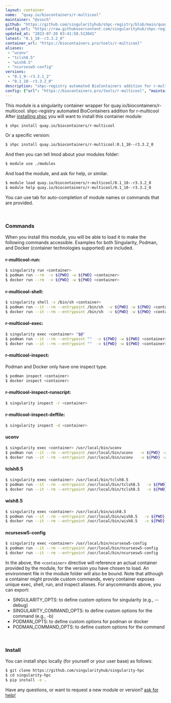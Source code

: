 ```yaml
---
layout: container
name:  "quay.io/biocontainers/r-multicool"
maintainer: "@vsoch"
github: "https://github.com/singularityhub/shpc-registry/blob/main/quay.io/biocontainers/r-multicool/container.yaml"
config_url: "https://raw.githubusercontent.com/singularityhub/shpc-registry/main/quay.io/biocontainers/r-multicool/container.yaml"
updated_at: "2023-07-20 03:41:58.513041"
latest: "0.1_10--r3.3.2_0"
container_url: "https://biocontainers.pro/tools/r-multicool"
aliases:
 - "uconv"
 - "tclsh8.5"
 - "wish8.5"
 - "ncursesw5-config"
versions:
 - "0.1_9--r3.3.1_2"
 - "0.1_10--r3.3.2_0"
description: "shpc-registry automated BioContainers addition for r-multicool"
config: {"url": "https://biocontainers.pro/tools/r-multicool", "maintainer": "@vsoch", "description": "shpc-registry automated BioContainers addition for r-multicool", "latest": {"0.1_10--r3.3.2_0": "sha256:ef1fabb445d6e93cdcae268a71c36a1914aa5d6ae5c38d7a5d410cb58a60caa5"}, "tags": {"0.1_9--r3.3.1_2": "sha256:fcfc7d969888af6b3a1867ba91d38bfd325a6be0c98547c9f5f30fa7c2277abd", "0.1_10--r3.3.2_0": "sha256:ef1fabb445d6e93cdcae268a71c36a1914aa5d6ae5c38d7a5d410cb58a60caa5"}, "docker": "quay.io/biocontainers/r-multicool", "aliases": {"uconv": "/usr/local/bin/uconv", "tclsh8.5": "/usr/local/bin/tclsh8.5", "wish8.5": "/usr/local/bin/wish8.5", "ncursesw5-config": "/usr/local/bin/ncursesw5-config"}}
---
```


This module is a singularity container wrapper for quay.io/biocontainers/r-multicool.
shpc-registry automated BioContainers addition for r-multicool
After [installing shpc](#install) you will want to install this container module:


```bash
$ shpc install quay.io/biocontainers/r-multicool
```

Or a specific version:

```bash
$ shpc install quay.io/biocontainers/r-multicool:0.1_10--r3.3.2_0
```

And then you can tell lmod about your modules folder:

```bash
$ module use ./modules
```

And load the module, and ask for help, or similar.

```bash
$ module load quay.io/biocontainers/r-multicool/0.1_10--r3.3.2_0
$ module help quay.io/biocontainers/r-multicool/0.1_10--r3.3.2_0
```

You can use tab for auto-completion of module names or commands that are provided.

<br>

### Commands

When you install this module, you will be able to load it to make the following commands accessible.
Examples for both Singularity, Podman, and Docker (container technologies supported) are included.

#### r-multicool-run:

```bash
$ singularity run <container>
$ podman run --rm  -v ${PWD} -w ${PWD} <container>
$ docker run --rm  -v ${PWD} -w ${PWD} <container>
```

#### r-multicool-shell:

```bash
$ singularity shell -s /bin/sh <container>
$ podman run --it --rm --entrypoint /bin/sh  -v ${PWD} -w ${PWD} <container>
$ docker run --it --rm --entrypoint /bin/sh  -v ${PWD} -w ${PWD} <container>
```

#### r-multicool-exec:

```bash
$ singularity exec <container> "$@"
$ podman run --it --rm --entrypoint ""  -v ${PWD} -w ${PWD} <container> "$@"
$ docker run --it --rm --entrypoint ""  -v ${PWD} -w ${PWD} <container> "$@"
```

#### r-multicool-inspect:

Podman and Docker only have one inspect type.

```bash
$ podman inspect <container>
$ docker inspect <container>
```

#### r-multicool-inspect-runscript:

```bash
$ singularity inspect -r <container>
```

#### r-multicool-inspect-deffile:

```bash
$ singularity inspect -d <container>
```


#### uconv

```bash
$ singularity exec <container> /usr/local/bin/uconv
$ podman run --it --rm --entrypoint /usr/local/bin/uconv   -v ${PWD} -w ${PWD} <container> -c " $@"
$ docker run --it --rm --entrypoint /usr/local/bin/uconv   -v ${PWD} -w ${PWD} <container> -c " $@"
```


#### tclsh8.5

```bash
$ singularity exec <container> /usr/local/bin/tclsh8.5
$ podman run --it --rm --entrypoint /usr/local/bin/tclsh8.5   -v ${PWD} -w ${PWD} <container> -c " $@"
$ docker run --it --rm --entrypoint /usr/local/bin/tclsh8.5   -v ${PWD} -w ${PWD} <container> -c " $@"
```


#### wish8.5

```bash
$ singularity exec <container> /usr/local/bin/wish8.5
$ podman run --it --rm --entrypoint /usr/local/bin/wish8.5   -v ${PWD} -w ${PWD} <container> -c " $@"
$ docker run --it --rm --entrypoint /usr/local/bin/wish8.5   -v ${PWD} -w ${PWD} <container> -c " $@"
```


#### ncursesw5-config

```bash
$ singularity exec <container> /usr/local/bin/ncursesw5-config
$ podman run --it --rm --entrypoint /usr/local/bin/ncursesw5-config   -v ${PWD} -w ${PWD} <container> -c " $@"
$ docker run --it --rm --entrypoint /usr/local/bin/ncursesw5-config   -v ${PWD} -w ${PWD} <container> -c " $@"
```



In the above, the `<container>` directive will reference an actual container provided
by the module, for the version you have chosen to load. An environment file in the
module folder will also be bound. Note that although a container
might provide custom commands, every container exposes unique exec, shell, run, and
inspect aliases. For anycommands above, you can export:

 - SINGULARITY_OPTS: to define custom options for singularity (e.g., --debug)
 - SINGULARITY_COMMAND_OPTS: to define custom options for the command (e.g., -b)
 - PODMAN_OPTS: to define custom options for podman or docker
 - PODMAN_COMMAND_OPTS: to define custom options for the command

<br>

### Install

You can install shpc locally (for yourself or your user base) as follows:

```bash
$ git clone https://github.com/singularityhub/singularity-hpc
$ cd singularity-hpc
$ pip install -e .
```

Have any questions, or want to request a new module or version? [ask for help!](https://github.com/singularityhub/singularity-hpc/issues)
